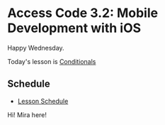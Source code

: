# Access Code 3.2: Mobile Development with iOS

Happy Wednesday.

Today's lesson is [Conditionals](/lessons/conditionals)

## Schedule

- [Lesson Schedule](schedule.md)


Hi! Mira here! 
